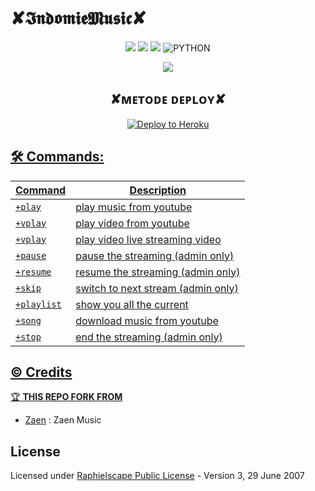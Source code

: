 #         ✘𝕴𝖓𝖉𝖔𝖒𝖎𝖊𝕸𝖚𝖘𝖎𝖈✘

</p>
<p align="center">
    <a href="https://github.com/IndomieGorengSatu/Indomie-Music/commits/Indomi-Music"><img src="https://img.shields.io/github/last-commit/IndomieGorengSatu/Indomie-Music?color=ff0000&logo=github&logoColor=ffffff&style=for-the-badge" /></a>
    <a href="https://github.com/IndomieGorengSatu/Indomie-Music"> <img src="https://img.shields.io/github/repo-size/IndomieGorengSatu/Indomie-Music?logo=github&style=for-the-badge" /></a>
    <a href="https://pypi.org/project/Telethon/"><img src="https://img.shields.io/pypi/v/telethon?color=important&label=telethon&logo=python&logoColor=brightgreen&style=for-the-badge" /></a>
    <img alt="PYTHON" src="https://img.shields.io/badge/PYTHON-v3.9.6-purple?style=for-the-badge&logo=appveyor"/>
    </p>


<p align="center">
  <img src=<img src="https://telegra.ph/file/de20b441bf066f2fc7f3f.jpg">
</p>


<h2 align="center">
   ✘ᴍᴇᴛᴏᴅᴇ ᴅᴇᴘʟᴏʏ✘
</h2>

<p align="center">
<a href="https://dashboard.heroku.com/new?template=https://github.com/IndomieGorengSatu/Indomie-Music"><img src="https://www.herokucdn.com/deploy/button.png" alt="Deploy to Heroku" target="_blank""/</a>


## 🛠 Commands:
| Command | Description |
| ------ | ------ |
| `+play` | play music from youtube |
| `+vplay` | play video from youtube |
| `+vplay` | play video live streaming video |
| `+pause` | pause the streaming (admin only) |
| `+resume` | resume the streaming (admin only) |
| `+skip` | switch to next stream (admin only) |
| `+playlist` | show you all the current | stream list |
| `+song` | download music from youtube |
| `+stop` | end the streaming (admin only) |


## © Credits

🏆 **THIS REPO FORK FROM**
*   [Zaen](https://github.com/Zaen-ubot) :  Zaen Music

## License
Licensed under [Raphielscape Public License](https://github.com/IndomieGorengSatu/Indomie-Userbot/blob/Indomie-Music/LICENSE) - Version 3, 29 June 2007
